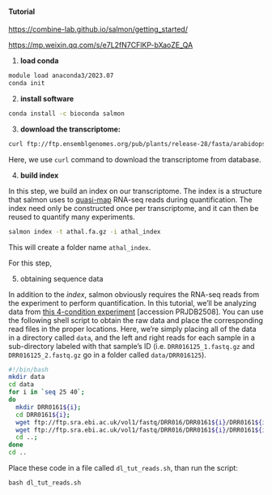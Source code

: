 #### Tutorial

https://combine-lab.github.io/salmon/getting_started/

https://mp.weixin.qq.com/s/e7L2fN7CFlKP-bXaoZE_QA

1. **load conda**

```bash
module load anaconda3/2023.07
conda init
```

2. **install software**

`````bash
conda install -c bioconda salmon
`````

3. **download the transcriptome:**

```bash
curl ftp://ftp.ensemblgenomes.org/pub/plants/release-28/fasta/arabidopsis_thaliana/cdna/Arabidopsis_thaliana.TAIR10.28.cdna.all.fa.gz -o athal.fa.gz
```

Here, we use `curl` command to download the transcriptome from database. 

4. **build index**

In this step, we build an index on our transcriptome. The index is a structure that salmon uses to [quasi-map](http://bioinformatics.oxfordjournals.org/content/32/12/i192.abstract) RNA-seq reads during quantification. The index need only be constructed once per transcriptome, and it can then be reused to quantify many experiments. 

```bash
salmon index -t athal.fa.gz -i athal_index
```

This will create a folder name `athal_index`.

For this step, 

5. obtaining sequence data

In addition to the *index*, salmon obviously requires the RNA-seq reads from the experiment to perform quantification. In this tutorial, we’ll be analyzing data from [this 4-condition experiment](https://www.ebi.ac.uk/ena/data/view/DRP001761) [accession PRJDB2508]. You can use the following shell script to obtain the raw data and place the corresponding read files in the proper locations. Here, we’re simply placing all of the data in a directory called `data`, and the left and right reads for each sample in a sub-directory labeled with that sample’s ID (i.e. `DRR016125_1.fastq.gz` and `DRR016125_2.fastq.gz` go in a folder called `data/DRR016125`).

```bash
#!/bin/bash
mkdir data
cd data
for i in `seq 25 40`; 
do 
  mkdir DRR0161${i}; 
  cd DRR0161${i}; 
  wget ftp://ftp.sra.ebi.ac.uk/vol1/fastq/DRR016/DRR0161${i}/DRR0161${i}_1.fastq.gz; 
  wget ftp://ftp.sra.ebi.ac.uk/vol1/fastq/DRR016/DRR0161${i}/DRR0161${i}_2.fastq.gz; 
  cd ..; 
done
cd .. 
```

Place these code in a file called `dl_tut_reads.sh`, than run the script:

`````
bash dl_tut_reads.sh
`````



